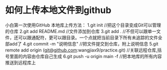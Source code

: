 # 如何上传本地文件到github
小白第一次使用GitHub
本地库上传方法：
1.git init //把这个目录变成Git可以管理的仓库
2.git add README.md //文件添加到仓库
3.git add . //不但可以跟单一文件，还可以跟通配符，更可以跟目录。一个点就把当前目录下所有未追踪的文件全部add了 
4.git commit -m "说明信息" //把文件提交到仓库，附上说明信息
5.git remote add origin (git@github.com:wangjiax9/practice.git) //关联远程仓库,括号里面的内容由仓库自己生成
6.git push -u origin main -f //把本地库的所有内容推送到远程库上
